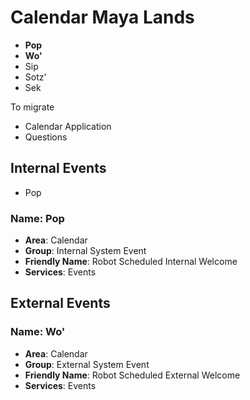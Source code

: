 # Calendar Maya Lands


- __Pop__
- __Wo'__
- Sip
- Sotz'
- Sek

To migrate

- Calendar Application
- Questions

## Internal Events

- Pop

### Name: Pop

- __Area__: Calendar
- __Group__: Internal System Event
- __Friendly Name__: Robot Scheduled Internal Welcome
- __Services__: Events

## External Events

### Name: Wo'

- __Area__: Calendar
- __Group__: External System Event
- __Friendly Name__: Robot Scheduled External Welcome
- __Services__: Events

